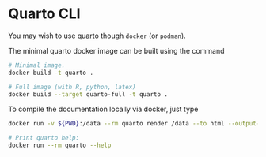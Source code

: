# Quarto CLI

You may wish to use [quarto](https://quarto.org) though `docker` (or `podman`).

The minimal quarto docker image can be built using the
command

```sh
# Minimal image.
docker build -t quarto .

# Full image (with R, python, latex)
docker build --target quarto-full -t quarto .
```

To compile the documentation locally via docker, just type

```sh
docker run -v ${PWD}:/data --rm quarto render /data --to html --output-dir /data/work

# Print quarto help:
docker run --rm quarto --help
```

